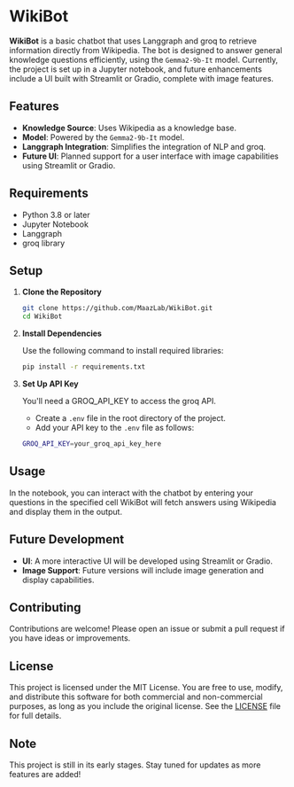 # WikiBot

**WikiBot** is a basic chatbot that uses Langgraph and groq to retrieve information directly from Wikipedia. The bot is designed to answer general knowledge questions efficiently, using the `Gemma2-9b-It` model. Currently, the project is set up in a Jupyter notebook, and future enhancements include a UI built with Streamlit or Gradio, complete with image features.

## Features

- **Knowledge Source**: Uses Wikipedia as a knowledge base.
- **Model**: Powered by the `Gemma2-9b-It` model.
- **Langgraph Integration**: Simplifies the integration of NLP and groq.
- **Future UI**: Planned support for a user interface with image capabilities using Streamlit or Gradio.

## Requirements

- Python 3.8 or later
- Jupyter Notebook
- Langgraph
- groq library

## Setup

1. **Clone the Repository**

   ```bash
   git clone https://github.com/MaazLab/WikiBot.git
   cd WikiBot

2. **Install Dependencies**

    Use the following command to install required libraries:
    
    ```bash
    pip install -r requirements.txt

3. **Set Up API Key**
    
    You'll need a GROQ_API_KEY to access the groq API.
    - Create a ```.env``` file in the root directory of the project.
    - Add your API key to the ```.env``` file as follows:
    ```bash
    GROQ_API_KEY=your_groq_api_key_here

## Usage
    
In the notebook, you can interact with the chatbot by entering your questions in the specified cell
WikiBot will fetch answers using Wikipedia and display them in the output.


## Future Development

- **UI**: A more interactive UI will be developed using Streamlit or Gradio.
- **Image Support**: Future versions will include image generation and display capabilities.


## Contributing

Contributions are welcome! Please open an issue or submit a pull request if you have ideas or improvements.

## License

This project is licensed under the MIT License. You are free to use, modify, and distribute this software for both commercial and non-commercial purposes, as long as you include the original license. See the [LICENSE](LICENSE) file for full details.

## Note
This project is still in its early stages. Stay tuned for updates as more features are added!